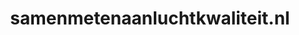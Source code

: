 ---
layout: post
title:  "samenmetenaanluchtkwaliteit.nl"
internal_url:  "/data/samenmetenaanluchtkwaliteit.nl.html"
categories: dutchgov
---